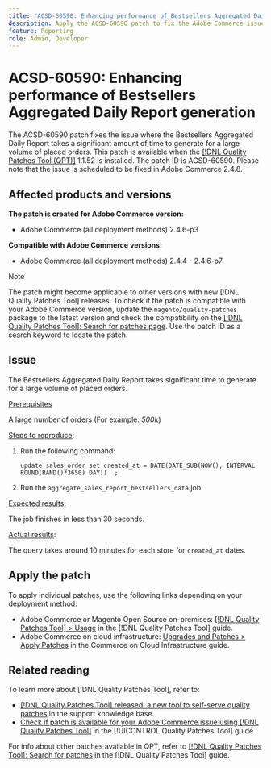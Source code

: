 ```yaml
---
title: "ACSD-60590: Enhancing performance of Bestsellers Aggregated Daily Report generation"
description: Apply the ACSD-60590 patch to fix the Adobe Commerce issue where the Bestsellers Aggregated Daily Report takes a significant amount of time to generate for a large volume of placed orders.
feature: Reporting
role: Admin, Developer
---
```

# ACSD-60590: Enhancing performance of Bestsellers Aggregated Daily Report generation

The ACSD-60590 patch fixes the issue where the Bestsellers Aggregated Daily Report takes a significant amount of time to generate for a large volume of placed orders. This patch is available when the [[!DNL Quality Patches Tool (QPT)]](https://experienceleague.adobe.com/docs/commerce-operations/tools/quality-patches-tool/usage.html) 1.1.52 is installed. The patch ID is ACSD-60590. Please note that the issue is scheduled to be fixed in Adobe Commerce 2.4.8.

## Affected products and versions

**The patch is created for Adobe Commerce version:**

* Adobe Commerce (all deployment methods) 2.4.6-p3

**Compatible with Adobe Commerce versions:**

* Adobe Commerce (all deployment methods) 2.4.4 - 2.4.6-p7

>[!NOTE]
>
>The patch might become applicable to other versions with new [!DNL Quality Patches Tool] releases. To check if the patch is compatible with your Adobe Commerce version, update the `magento/quality-patches` package to the latest version and check the compatibility on the [[!DNL Quality Patches Tool]: Search for patches page](https://experienceleague.adobe.com/tools/commerce-quality-patches/index.html). Use the patch ID as a search keyword to locate the patch.

## Issue

The Bestsellers Aggregated Daily Report takes significant time to generate for a large volume of placed orders.

<u>Prerequisites</u>

A large number of orders (For example: *500k*)

<u>Steps to reproduce</u>:

1. Run the following command:

    `update sales_order set created_at = DATE(DATE_SUB(NOW(), INTERVAL ROUND(RAND()*3650) DAY))  ;`
   
1. Run the `aggregate_sales_report_bestsellers_data` job.

<u>Expected results</u>:

The job finishes in less than 30 seconds.

<u>Actual results</u>:

The query takes around 10 minutes for each store for `created_at` dates.

## Apply the patch

To apply individual patches, use the following links depending on your deployment method:

* Adobe Commerce or Magento Open Source on-premises: [[!DNL Quality Patches Tool] > Usage](/help/tools/quality-patches-tool/usage.md) in the [!DNL Quality Patches Tool] guide.
* Adobe Commerce on cloud infrastructure: [Upgrades and Patches > Apply Patches](https://experienceleague.adobe.com/docs/commerce-cloud-service/user-guide/develop/upgrade/apply-patches.html) in the Commerce on Cloud Infrastructure guide.

## Related reading

To learn more about [!DNL Quality Patches Tool], refer to:

* [[!DNL Quality Patches Tool] released: a new tool to self-serve quality patches](https://experienceleague.adobe.com/en/docs/commerce-knowledge-base/kb/announcements/commerce-announcements/magento-quality-patches-released-new-tool-to-self-serve-quality-patches) in the support knowledge base.
* [Check if patch is available for your Adobe Commerce issue using [!DNL Quality Patches Tool]](/help/tools/quality-patches-tool/patches-available-in-qpt/check-patch-for-magento-issue-with-magento-quality-patches.md) in the [!UICONTROL Quality Patches Tool] guide.


For info about other patches available in QPT, refer to [[!DNL Quality Patches Tool]: Search for patches](https://experienceleague.adobe.com/tools/commerce-quality-patches/index.html) in the [!DNL Quality Patches Tool] guide.
